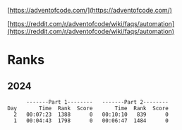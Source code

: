 [https://adventofcode.com/](https://adventofcode.com/)

[https://reddit.com/r/adventofcode/wiki/faqs/automation](https://reddit.com/r/adventofcode/wiki/faqs/automation)

# Ranks
## 2024
```
      -------Part 1--------   -------Part 2--------
Day       Time  Rank  Score       Time  Rank  Score
  2   00:07:23  1388      0   00:10:10   839      0
  1   00:04:43  1798      0   00:06:47  1484      0
```